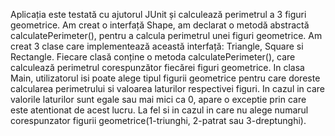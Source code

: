 Aplicația este testată cu ajutorul JUnit și calculează perimetrul a 3 figuri geometrice. Am creat o interfață Shape, am declarat o metodă abstractă calculatePerimeter(), pentru a calcula perimetrul unei figuri geometrice. Am creat 3 clase care implementează această interfață: Triangle, Square si Rectangle. Fiecare clasă conține o metoda calculatePerimeter(),  care calculează perimetrul corespunzător fiecărei figuri geometrice.
In clasa Main, utilizatorul isi poate alege tipul figurii geometrice pentru care doreste calcularea perimetrului si valoarea laturilor respectivei figuri. In cazul in care valorile laturilor sunt egale sau mai mici ca 0, apare o exceptie prin care este atentionat de acest lucru. La fel si in cazul in care nu alege numarul corespunzator figurii geometrice(1-triunghi, 2-patrat sau 3-dreptunghi).



